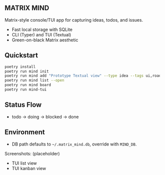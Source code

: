 ## MATRIX MIND

Matrix-style console/TUI app for capturing ideas, todos, and issues.

- Fast local storage with SQLite
- CLI (Typer) and TUI (Textual)
- Green-on-black Matrix aesthetic

## Quickstart

```bash
poetry install
poetry run mind init
poetry run mind add "Prototype Textual view" --type idea --tags ui,roadmap --priority high
poetry run mind list --open
poetry run mind board
poetry run mind-tui
```

## Status Flow
- todo → doing → blocked → done

## Environment
- DB path defaults to `~/.matrix_mind.db`, override with `MIND_DB`.

Screenshots: (placeholder)
 - TUI list view
 - TUI kanban view


